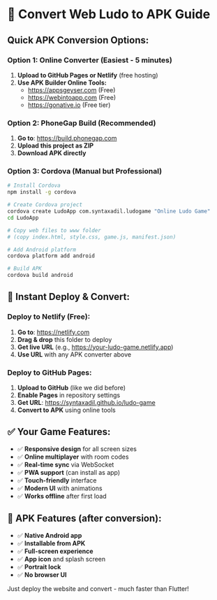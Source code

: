 # 📱 Convert Web Ludo to APK Guide

## Quick APK Conversion Options:

### Option 1: Online Converter (Easiest - 5 minutes)
1. **Upload to GitHub Pages or Netlify** (free hosting)
2. **Use APK Builder Online Tools:**
   - https://appsgeyser.com (Free)
   - https://webintoapp.com (Free)
   - https://gonative.io (Free tier)

### Option 2: PhoneGap Build (Recommended)
1. **Go to**: https://build.phonegap.com
2. **Upload this project as ZIP**
3. **Download APK directly**

### Option 3: Cordova (Manual but Professional)
```bash
# Install Cordova
npm install -g cordova

# Create Cordova project
cordova create LudoApp com.syntaxadil.ludogame "Online Ludo Game"
cd LudoApp

# Copy web files to www folder
# (copy index.html, style.css, game.js, manifest.json)

# Add Android platform
cordova platform add android

# Build APK
cordova build android
```

## 🚀 Instant Deploy & Convert:

### Deploy to Netlify (Free):
1. **Go to**: https://netlify.com
2. **Drag & drop** this folder to deploy
3. **Get live URL** (e.g., https://your-ludo-game.netlify.app)
4. **Use URL** with any APK converter above

### Deploy to GitHub Pages:
1. **Upload to GitHub** (like we did before)
2. **Enable Pages** in repository settings
3. **Get URL**: https://syntaxadil.github.io/ludo-game
4. **Convert to APK** using online tools

## ✅ Your Game Features:
- ✅ **Responsive design** for all screen sizes
- ✅ **Online multiplayer** with room codes
- ✅ **Real-time sync** via WebSocket
- ✅ **PWA support** (can install as app)
- ✅ **Touch-friendly** interface
- ✅ **Modern UI** with animations
- ✅ **Works offline** after first load

## 📲 APK Features (after conversion):
- ✅ **Native Android app**
- ✅ **Installable from APK**
- ✅ **Full-screen experience**
- ✅ **App icon** and splash screen
- ✅ **Portrait lock**
- ✅ **No browser UI**

Just deploy the website and convert - much faster than Flutter!